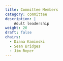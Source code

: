 ```yaml
---
title: Committee Members
category: committee
description: |
    Adult leadership
weight: 20
draft: false
chairs:
  - Diana Kaminski
  - Sean Bridges
  - Jim Roper
---
```

